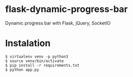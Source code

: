 # flask-dynamic-progress-bar
Dynamic progress bar with Flask, jQuery, SocketIO

# Instalation
```
$ virtualenv venv -p python3
$ source venv/bin/activate
$ pip install -r requirements.txt
$ python app.py
```
